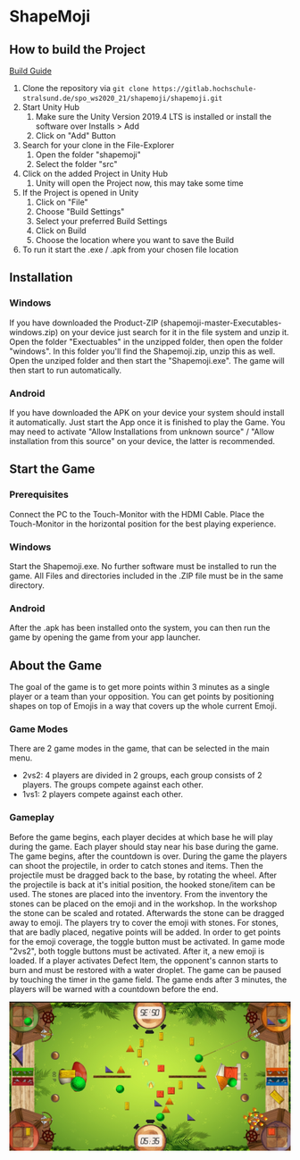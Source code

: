 # ShapeMoji

## How to build the Project
[Build Guide](manual/build_guide.md)
1.  Clone the repository via `git clone https://gitlab.hochschule-stralsund.de/spo_ws2020_21/shapemoji/shapemoji.git`
2.  Start Unity Hub 
    1. Make sure the Unity Version 2019.4 LTS is installed or install the software over Installs > Add
    2. Click on &quot;Add&quot; Button
3.  Search for your clone in the File-Explorer 
    1. Open the folder &quot;shapemoji&quot; 
    2. Select the folder &quot;src&quot;
4.  Click on the added Project in Unity Hub 
    1. Unity will open the Project now, this may take some time
5.  If the Project is opened in Unity 
    1. Click on &quot;File&quot; 
    2. Choose &quot;Build Settings&quot; 
    3. Select your preferred Build Settings 
    4. Click on Build 
    5. Choose the location where you want to save the Build
6.  To run it start the .exe / .apk from your chosen file location

## Installation

### Windows
If you have downloaded the Product-ZIP (shapemoji-master-Executables-windows.zip) on your device just search for it in the file system and unzip it. Open the folder "Exectuables" in the unzipped folder, then open the folder "windows". In this folder you'll find the Shapemoji.zip, unzip this as well. Open the unziped folder and then start the "Shapemoji.exe".  The game will then start to run automatically.

### Android
If you have downloaded the APK on your device your system should install it automatically. Just start the App once it is finished to play the Game. You may need to activate "Allow Installations from unknown source" / "Allow installation from this source" on your device, the latter is recommended.

## Start the Game
### Prerequisites
Connect the PC to the Touch-Monitor with the HDMI Cable. Place the Touch-Monitor in the horizontal position for the best playing experience.

### Windows
Start the Shapemoji.exe. No further software must be installed to run the game. All Files and directories included in the .ZIP file must be in the same directory.

### Android
After the .apk has been installed onto the system, you can then run the game by opening the game from your app launcher.

## About the Game

The goal of the game is to get more points within 3 minutes as a single player or a team than your opposition. You can get points by positioning shapes on top of Emojis in a way that covers up the whole current Emoji.

### Game Modes

There are 2 game modes in the game, that can be selected in the main menu.

* 2vs2: 4 players are divided in 2 groups, each group consists of 2 players. The groups compete against each other.
* 1vs1: 2 players compete against each other.

### Gameplay
Before the game begins, each player decides at which base he will play during the game. Each player should stay near his base during the game.
The game begins, after the countdown is over.
During the game the players can shoot the projectile, in order to catch stones and items. Then the projectile must be dragged back to the base, by rotating the wheel. After the projectile is back at it's initial position, the hooked stone/item can be used.
The stones are placed into the inventory.
From the inventory the stones can be placed on the emoji and in the workshop.
In the workshop the stone can be scaled and rotated. Afterwards the stone can be dragged away to emoji.
The players try to cover the emoji with stones. For stones, that are badly placed, negative points will be added.
In order to get points for the emoji coverage, the toggle button must be activated. In game mode "2vs2", both toggle buttons must be activated. After it, a new emoji is loaded.
If a player activates Defect Item, the opponent's cannon starts to burn and must be restored with a water droplet.
The game can be paused by touching the timer in the game field.
The game ends after 3 minutes, the players will be warned with a countdown before the end.

![Shapemoji Screenshot](src/Assets/Sprites/shapemoji.jpg)

